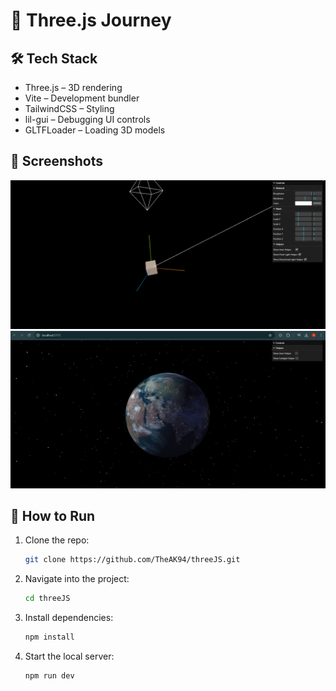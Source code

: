 # 🚀 Three.js Journey

## 🛠️ Tech Stack
- Three.js – 3D rendering  
- Vite – Development bundler  
- TailwindCSS – Styling  
- lil-gui – Debugging UI controls  
- GLTFLoader – Loading 3D models  

## 📸 Screenshots
![RotatingCube](/Screenshots/RotatingCube.png)
![Earth-3D](/Screenshots//Earth-3D.png)

## 🚀 How to Run

1. Clone the repo:  

    ```bash
    git clone https://github.com/TheAK94/threeJS.git
    ```

2. Navigate into the project:

    ```bash
    cd threeJS
    ```

3. Install dependencies:

    ```bash
    npm install
    ```

4. Start the local server:

    ```bash
    npm run dev
    ```

#
